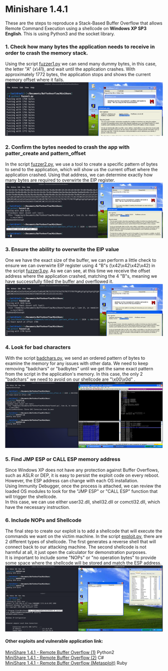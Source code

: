 # Minishare 1.4.1

These are the steps to reproduce a Stack-Based Buffer Overflow that allows Remote Command Execution using a shellcode on **Windows XP SP3 English**. This is using Python3 and the socket library.

### 1. Check how many bytes the application needs to receive in order to crash the memory stack.

Using the script [fuzzer1.py](/Minishare/fuzzer1.py) we can send many dummy bytes, in this case, the letter "A" (x\41), and wait until the application crashes. With approximately 1772 bytes, the application stops and shows the current memory offset where it fails.
<img src="/Minishare/images/image1.png">

### 2. Confirm the bytes needed to crash the app with patter_create and pattern_offset

In the script [fuzzer2.py](/Minishare/fuzzer2.py), we use a tool to create a specific pattern of bytes to send to the application, which will show us the current offset where the application crashed. Using that address, we can determine exactly how many bytes are required to overwirte the EIP register.
<img src="/Minishare/images/image2.png">

### 3. Ensure the ability to overwrite the EIP value

One we have the exact size of the buffer, we can perform a little check to ensure we can overwirte EIP register using 4 "B"s (\x42\x42\x42\x42) in the script [fuzzer3.py](/Minishare/fuzzer3.py). As we can see, at this time we receive the offset address where the application crashed, matching the 4 "B"s, meaning we have successfully filled the buffer and overflowed it.
<img src="/Minishare/images/image3.png">

### 4. Look for bad characters

With the script [badchars.py](/Minishare/badchars.py), we send an ordered pattern of bytes to examine the memory for any issues with other data. We need to keep removing "badchars" or "badbytes" until we get the same exact pattern from the script in the application's memory. In this case, the only 2 "badchars" we need to avoid on our shellcode are "\x00\x0d" .
<img src="/Minishare/images/image4.png">

### 5. Find JMP ESP or CALL ESP memory address

Since Windows XP does not have any protection against Buffer Overflows, such as ASLR or DEP, it is easy to persist the exploit code on every reboot. However, the ESP address can change with each OS installation.\
Using Immunity Debugger, once the process is attached, we can review the loaded OS modules to look for the "JMP ESP" or "CALL ESP" function that will trigger the shellcode.\
In this case, we can use either user32.dll, shell32.dll or comctl32.dll, which have the necessary instruction.

### 6. Include NOPs and Shellcode

The final step to create our exploit is to add a shellcode that will execute the commands we want on the victim machine. In the script [exploit.py](/Minishare/exploit.py), there are 2 different types of shellcode. The first generates a reverse shell that will connect back to our attacking machine.  The second shellcode is not harmful at all, it just open the calculator for demonstration purposes.\
It is important to include some "NOPs" or "no operation bytes" to provide some space where the shellcode will be stored and match the ESP address.
<img src="/Minishare/images/image5.png">

#### Other exploits and vulnerable application link:
[MiniShare 1.4.1 - Remote Buffer Overflow (1)](https://www.exploit-db.com/exploits/616) Python2 \
[MiniShare 1.4.1 - Remote Buffer Overflow (2)](https://www.exploit-db.com/exploits/636) C#\
[MiniShare 1.4.1 - Remote Buffer Overflow (Metasploit)](https://www.exploit-db.com/exploits/16754) Ruby
